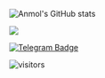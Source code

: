 ![Anmol's GitHub stats](https://github-readme-stats.vercel.app/api?username=Anmoldh&hide=contribs,issues,prs,stars&count_private=true&show_icons=true&theme=merko)

<a href="https://t.me/Dont_Tag_Else_Gei">
  <img src="https://img.shields.io/badge/AnmolDh-blue?style=social&logo=Telegram"/></a>

[![Telegram Badge](https://img.shields.io/badge/Telegram-blue?style=social&logo=Telegram&link=https://t.me/Dont_Tag_Else_Gei)](https://t.me/Dont_Tag_Else_Gei)

![visitors](https://visitor-badge.laobi.icu/badge?page_id=AnmolDh)
